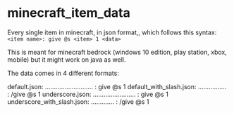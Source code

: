 # minecraft_item_data
Every single item in minecraft, in json format,, which follows this syntax: `<item name>: give @s <item> 1 <data>`

This is meant for minecraft bedrock (windows 10 edition, play station, xbox, mobile) but it might work on java as well.

The data comes in 4 different formats:

default.json: ........................... <item name seperated by spaces>: give @s <item> 1 <data>
default_with_slash.json: ................ <item name seperated by spaces>: /give @s <item> 1 <data>
underscore.json: ........................ <item name seperated by underscores>: give @s <item> 1 <data>
underscore_with_slash.json: ............. <item name seperated by underscores>: /give @s <item> 1 <data>

